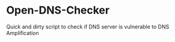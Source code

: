 # Open-DNS-Checker
Quick and dirty script to check if DNS server is vulnerable to DNS Amplification
